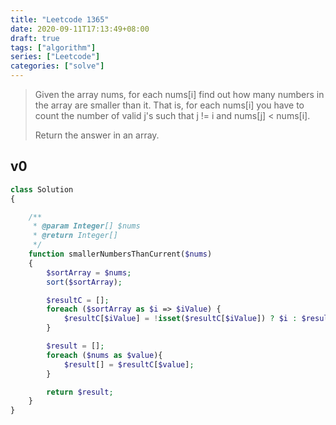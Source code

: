 ```yaml
---
title: "Leetcode 1365"
date: 2020-09-11T17:13:49+08:00
draft: true
tags: ["algorithm"]
series: ["Leetcode"]
categories: ["solve"]
---
```


>Given the array nums, for each nums[i] find out how many numbers in the array are smaller than it. That is, for each nums[i] you have to count the number of valid j's such that j != i and nums[j] < nums[i].
>
>Return the answer in an array.




## v0

```php
class Solution
{

    /**
     * @param Integer[] $nums
     * @return Integer[]
     */
    function smallerNumbersThanCurrent($nums)
    {
        $sortArray = $nums;
        sort($sortArray);

        $resultC = [];
        foreach ($sortArray as $i => $iValue) {
            $resultC[$iValue] = !isset($resultC[$iValue]) ? $i : $resultC[$iValue];
        }

        $result = [];
        foreach ($nums as $value){
            $result[] = $resultC[$value];
        }

        return $result;
    }
}
```

